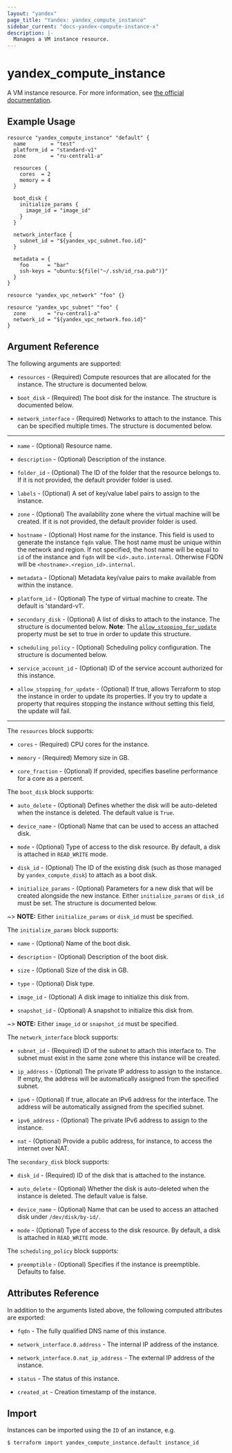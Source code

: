 ```yaml
---
layout: "yandex"
page_title: "Yandex: yandex_compute_instance"
sidebar_current: "docs-yandex-compute-instance-x"
description: |-
  Manages a VM instance resource.
---
```


# yandex\_compute\_instance

A VM instance resource. For more information, see
[the official documentation](https://cloud.yandex.com/docs/compute/concepts/vm).

## Example Usage

```hcl
resource "yandex_compute_instance" "default" {
  name        = "test"
  platform_id = "standard-v1"
  zone        = "ru-central1-a"

  resources {
    cores  = 2
    memory = 4
  }

  boot_disk {
    initialize_params {
      image_id = "image_id"
    }
  }

  network_interface {
    subnet_id = "${yandex_vpc_subnet.foo.id}"
  }

  metadata = {
    foo      = "bar"
    ssh-keys = "ubuntu:${file("~/.ssh/id_rsa.pub")}"
  }
}

resource "yandex_vpc_network" "foo" {}

resource "yandex_vpc_subnet" "foo" {
  zone       = "ru-central1-a"
  network_id = "${yandex_vpc_network.foo.id}"
}
```

## Argument Reference

The following arguments are supported:

* `resources` - (Required) Compute resources that are allocated for the instance.
    The structure is documented below.

* `boot_disk` - (Required) The boot disk for the instance.
    The structure is documented below.

* `network_interface` - (Required) Networks to attach to the instance. This can
    be specified multiple times. The structure is documented below.

- - -

* `name` - (Optional) Resource name.

* `description` - (Optional) Description of the instance.

* `folder_id` - (Optional) The ID of the folder that the resource belongs to. If it
    is not provided, the default provider folder is used.

* `labels` - (Optional) A set of key/value label pairs to assign to the instance.

* `zone` - (Optional) The availability zone where the virtual machine will be created. If it is not provided,
    the default provider folder is used.

* `hostname` - (Optional) Host name for the instance. This field is used to generate the instance `fqdn` value. 
    The host name must be unique within the network and region. If not specified, the host name will be equal 
    to `id` of the instance and `fqdn` will be `<id>.auto.internal`. 
    Otherwise FQDN will be `<hostname>.<region_id>.internal`.                        

* `metadata` - (Optional) Metadata key/value pairs to make available from
    within the instance.

* `platform_id` - (Optional) The type of virtual machine to create. The default is 'standard-v1'.

* `secondary_disk` - (Optional) A list of disks to attach to the instance. The structure is documented below.
    **Note**: The [`allow_stopping_for_update`](#allow_stopping_for_update) property must be set to true in order to update this structure.

* `scheduling_policy` - (Optional) Scheduling policy configuration. The structure is documented below.

* `service_account_id` - (Optional) ID of the service account authorized for this instance.

* `allow_stopping_for_update` - (Optional) If true, allows Terraform to stop the instance in order to update its properties.
    If you try to update a property that requires stopping the instance without setting this field, the update will fail.

---

The `resources` block supports:

* `cores` - (Required) CPU cores for the instance.

* `memory` - (Required) Memory size in GB.

* `core_fraction` - (Optional) If provided, specifies baseline performance for a core as a percent.

The `boot_disk` block supports:

* `auto_delete` - (Optional) Defines whether the disk will be auto-deleted when the instance
    is deleted. The default value is `True`.

* `device_name` - (Optional) Name that can be used to access an attached disk.

* `mode` - (Optional) Type of access to the disk resource. By default, a disk is attached in `READ_WRITE` mode.

* `disk_id` - (Optional) The ID of the existing disk (such as those managed by
    `yandex_compute_disk`) to attach as a boot disk.

* `initialize_params` - (Optional) Parameters for a new disk that will be created
    alongside the new instance. Either `initialize_params` or `disk_id` must be set.
    The structure is documented below.

~> **NOTE:** Either `initialize_params` or `disk_id` must be specified.

The `initialize_params` block supports:

* `name` - (Optional) Name of the boot disk.

* `description` - (Optional) Description of the boot disk.

* `size` - (Optional) Size of the disk in GB.

* `type` - (Optional) Disk type.

* `image_id` - (Optional) A disk image to initialize this disk from.

* `snapshot_id` - (Optional) A snapshot to initialize this disk from.

~> **NOTE:** Either `image_id` or `snapshot_id` must be specified.

The `network_interface` block supports:

* `subnet_id` - (Required) ID of the subnet to attach this
    interface to. The subnet must exist in the same zone where this instance will be
    created.

* `ip_address` - (Optional) The private IP address to assign to the instance. If
    empty, the address will be automatically assigned from the specified subnet.

* `ipv6` - (Optional) If true, allocate an IPv6 address for the interface.
    The address will be automatically assigned from the specified subnet.

* `ipv6_address` - (Optional) The private IPv6 address to assign to the instance.

* `nat` - (Optional) Provide a public address, for instance, to access the internet over NAT.

The `secondary_disk` block supports:

* `disk_id` - (Required) ID of the disk that is attached to the instance.

* `auto_delete` - (Optional) Whether the disk is auto-deleted when the instance
    is deleted. The default value is false.

* `device_name` - (Optional) Name that can be used to access an attached disk
    under `/dev/disk/by-id/`.

* `mode` - (Optional) Type of access to the disk resource. By default, a disk is attached in `READ_WRITE` mode.

The `scheduling_policy` block supports:

* `preemptible` - (Optional) Specifies if the instance is preemptible. Defaults to false.


## Attributes Reference

In addition to the arguments listed above, the following computed attributes are exported:

* `fqdn` - The fully qualified DNS name of this instance.

* `network_interface.0.address` - The internal IP address of the instance.

* `network_interface.0.nat_ip_address` - The external IP address of the instance.

* `status` - The status of this instance.

* `created_at` - Creation timestamp of the instance.

## Import

Instances can be imported using the `ID` of an instance, e.g.

```
$ terraform import yandex_compute_instance.default instance_id
```
